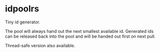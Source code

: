 # idpoolrs
Tiny id generator.

The pool will always hand out the next smallest available id.
Generated ids can be released back into the pool and will be handed out first on next pull.

Thread-safe version also available.
